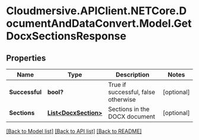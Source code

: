 # Cloudmersive.APIClient.NETCore.DocumentAndDataConvert.Model.GetDocxSectionsResponse
## Properties

Name | Type | Description | Notes
------------ | ------------- | ------------- | -------------
**Successful** | **bool?** | True if successful, false otherwise | [optional] 
**Sections** | [**List&lt;DocxSection&gt;**](DocxSection.md) | Sections in the DOCX document | [optional] 

[[Back to Model list]](../README.md#documentation-for-models) [[Back to API list]](../README.md#documentation-for-api-endpoints) [[Back to README]](../README.md)

